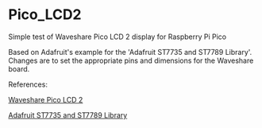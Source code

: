 # Pico_LCD2
Simple test of Waveshare Pico LCD 2 display for Raspberry Pi Pico

Based on Adafruit's example for the 'Adafruit ST7735 and ST7789 Library'. Changes are to
set the appropriate pins and dimensions for the Waveshare board.

References:

[Waveshare Pico LCD 2](https://www.waveshare.com/wiki/Pico-LCD-2)

[Adafruit ST7735 and ST7789 Library](https://github.com/adafruit/Adafruit-ST7735-Library)

